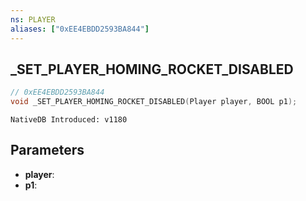 ```yaml
---
ns: PLAYER
aliases: ["0xEE4EBDD2593BA844"]
---
```

## _SET_PLAYER_HOMING_ROCKET_DISABLED

```c
// 0xEE4EBDD2593BA844
void _SET_PLAYER_HOMING_ROCKET_DISABLED(Player player, BOOL p1);
```

```
NativeDB Introduced: v1180
```

## Parameters
* **player**:
* **p1**:
